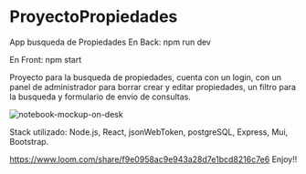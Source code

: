 # ProyectoPropiedades
App busqueda de Propiedades
En Back: npm run dev

En Front: npm start

Proyecto para la busqueda de propiedades, cuenta con un login, con un panel de administrador para borrar crear y editar propiedades, un filtro para la busqueda y formulario de envio de consultas.

![notebook-mockup-on-desk](https://user-images.githubusercontent.com/94472523/176440310-1cb00cd5-ab59-4a39-888b-25db7ea20fdc.png)

Stack utilizado: Node.js, React, jsonWebToken, postgreSQL, Express, Mui, Bootstrap.

https://www.loom.com/share/f9e0958ac9e943a28d7e1bcd8216c7e6
Enjoy!!

